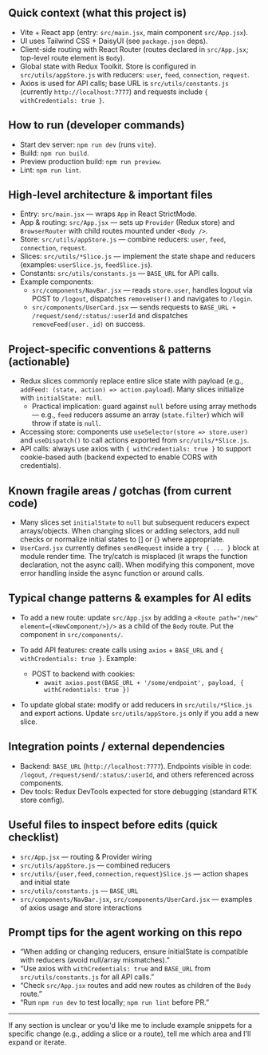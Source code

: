 ## Quick context (what this project is)

- Vite + React app (entry: `src/main.jsx`, main component `src/App.jsx`).
- UI uses Tailwind CSS + DaisyUI (see `package.json` deps).
- Client-side routing with React Router (routes declared in `src/App.jsx`; top-level route element is `Body`).
- Global state with Redux Toolkit. Store is configured in `src/utils/appStore.js` with reducers: `user`, `feed`, `connection`, `request`.
- Axios is used for API calls; base URL is `src/utils/constants.js` (currently `http://localhost:7777`) and requests include `{ withCredentials: true }`.

## How to run (developer commands)

- Start dev server: `npm run dev` (runs `vite`).
- Build: `npm run build`.
- Preview production build: `npm run preview`.
- Lint: `npm run lint`.

## High-level architecture & important files

- Entry: `src/main.jsx` — wraps `App` in React StrictMode.
- App & routing: `src/App.jsx` — sets up `Provider` (Redux store) and `BrowserRouter` with child routes mounted under `<Body />`.
- Store: `src/utils/appStore.js` — combine reducers: `user`, `feed`, `connection`, `request`.
- Slices: `src/utils/*Slice.js` — implement the state shape and reducers (examples: `userSlice.js`, `feedSlice.js`).
- Constants: `src/utils/constants.js` — `BASE_URL` for API calls.
- Example components:
  - `src/components/NavBar.jsx` — reads `store.user`, handles logout via POST to `/logout`, dispatches `removeUser()` and navigates to `/login`.
  - `src/components/UserCard.jsx` — sends requests to `BASE_URL + /request/send/:status/:userId` and dispatches `removeFeed(user._id)` on success.

## Project-specific conventions & patterns (actionable)

- Redux slices commonly replace entire slice state with payload (e.g., `addFeed: (state, action) => action.payload`). Many slices initialize with `initialState: null`.
  - Practical implication: guard against `null` before using array methods — e.g., `feed` reducers assume an array (`state.filter`) which will throw if state is `null`.
- Accessing store: components use `useSelector(store => store.user)` and `useDispatch()` to call actions exported from `src/utils/*Slice.js`.
- API calls: always use axios with `{ withCredentials: true }` to support cookie-based auth (backend expected to enable CORS with credentials).

## Known fragile areas / gotchas (from current code)

- Many slices set `initialState` to `null` but subsequent reducers expect arrays/objects. When changing slices or adding selectors, add null checks or normalize initial states to [] or {} where appropriate.
- `UserCard.jsx` currently defines `sendRequest` inside a `try { ... }` block at module render time. The try/catch is misplaced (it wraps the function declaration, not the async call). When modifying this component, move error handling inside the async function or around calls.

## Typical change patterns & examples for AI edits

- To add a new route: update `src/App.jsx` by adding a `<Route path="/new" element={<NewComponent/>}/>` as a child of the `Body` route. Put the component in `src/components/`.
- To add API features: create calls using `axios` + `BASE_URL` and `{ withCredentials: true }`. Example:

  - POST to backend with cookies:
    - `await axios.post(BASE_URL + '/some/endpoint', payload, { withCredentials: true })`

- To update global state: modify or add reducers in `src/utils/*Slice.js` and export actions. Update `src/utils/appStore.js` only if you add a new slice.

## Integration points / external dependencies

- Backend: `BASE_URL` (`http://localhost:7777`). Endpoints visible in code: `/logout`, `/request/send/:status/:userId`, and others referenced across components.
- Dev tools: Redux DevTools expected for store debugging (standard RTK store config).

## Useful files to inspect before edits (quick checklist)

- `src/App.jsx` — routing & Provider wiring
- `src/utils/appStore.js` — combined reducers
- `src/utils/{user,feed,connection,request}Slice.js` — action shapes and initial state
- `src/utils/constants.js` — `BASE_URL`
- `src/components/NavBar.jsx`, `src/components/UserCard.jsx` — examples of axios usage and store interactions

## Prompt tips for the agent working on this repo

- “When adding or changing reducers, ensure initialState is compatible with reducers (avoid null/array mismatches).”
- “Use axios with `withCredentials: true` and `BASE_URL` from `src/utils/constants.js` for all API calls.”
- “Check `src/App.jsx` routes and add new routes as children of the `Body` route.”
- “Run `npm run dev` to test locally; `npm run lint` before PR.”

---

If any section is unclear or you'd like me to include example snippets for a specific change (e.g., adding a slice or a route), tell me which area and I'll expand or iterate.
